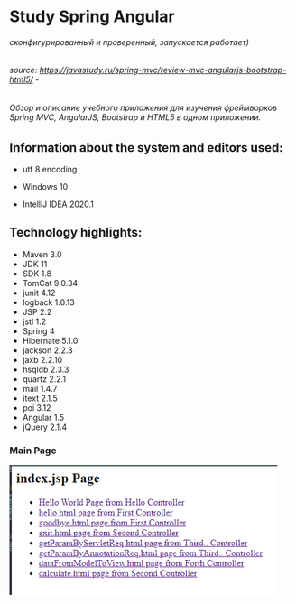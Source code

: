 # Study Spring Angular
###### сконфигурированный и проверенный, запускается работает)
###### source: https://javastudy.ru/spring-mvc/review-mvc-angularjs-bootstrap-html5/ - 
###### Обзор и описание учебного приложения для изучения фреймворков Spring MVC, AngularJS, Bootstrap и HTML5 в одном приложении.

## Information about the system and editors used:

- utf 8 encoding

- Windows 10

- IntelliJ IDEA 2020.1


## Technology highlights:

- Maven 3.0
- JDK 11 
- SDK 1.8
- TomCat 9.0.34
- junit 4.12
- logback 1.0.13
- JSP 2.2
- jstl 1.2
- Spring 4
- Hibernate 5.1.0
- jackson 2.2.3
- jaxb 2.2.10
- hsqldb 2.3.3
- quartz 2.2.1
- mail 1.4.7
- itext 2.1.5
- poi 3.12
- Angular 1.5
- jQuery 2.1.4




### Main Page

![](https://github.com/MartyMcAir/-WebApps-Experimental-/blob/master/WebAppBySpring/src/main/webapp/WEB-INF/img/MainPage.png)